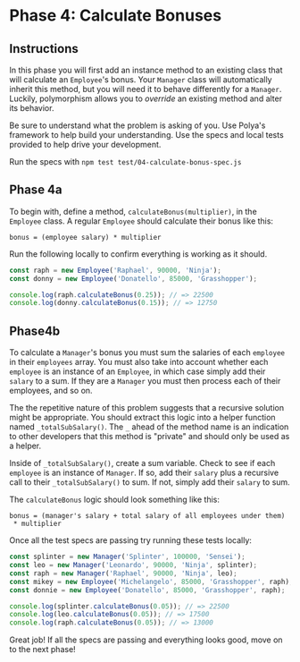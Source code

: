# Phase 4: Calculate Bonuses

## Instructions

In this phase you will first add an instance method to an existing class that
will calculate an `Employee`'s bonus. Your `Manager` class will automatically
inherit this method, but you will need it to behave differently for a
`Manager`. Luckily, polymorphism allows you to _override_ an existing method
and alter its behavior.

Be sure to understand what the problem is asking of you. Use Polya's framework
to help build your understanding. Use the specs and local tests provided to
help drive your development.

Run the specs with `npm test test/04-calculate-bonus-spec.js`

## Phase 4a

To begin with, define a method, `calculateBonus(multiplier)`, in the `Employee`
class. A regular `Employee` should calculate their bonus like this:

```plaintext
bonus = (employee salary) * multiplier
```

Run the following locally to confirm everything is working as it should.

```js
const raph = new Employee('Raphael', 90000, 'Ninja');
const donny = new Employee('Donatello', 85000, 'Grasshopper');

console.log(raph.calculateBonus(0.25)); // => 22500
console.log(donny.calculateBonus(0.15)); // => 12750
```

## Phase4b

To calculate a `Manager`'s bonus you must sum the salaries of each `employee`
in their `employees` array. You must also take into account whether each
`employee` is an instance of an `Employee`, in which case simply add their
`salary` to a sum. If they are a `Manager` you must then process each of their
employees, and so on. 

The the repetitive nature of this problem suggests that a recursive solution
might be appropriate. You should extract this logic into a helper function
named `_totalSubSalary()`. The `_` ahead of the method name is an indication
to other developers that this method is "private" and should only
be used as a helper.

Inside of `_totalSubSalary()`, create a sum variable. Check to see if each
`employee` is an instance of `Manager`. If so, add their `salary` plus a
recursive call to their `_totalSubSalary()` to sum. If not, simply add
their `salary` to sum.

The `calculateBonus` logic should look something like this:

```plaintext
bonus = (manager's salary + total salary of all employees under them)
 * multiplier
```

Once all the test specs are passing try running these tests locally:

```js
const splinter = new Manager('Splinter', 100000, 'Sensei');
const leo = new Manager('Leonardo', 90000, 'Ninja', splinter);
const raph = new Manager('Raphael', 90000, 'Ninja', leo);
const mikey = new Employee('Michelangelo', 85000, 'Grasshopper', raph);
const donnie = new Employee('Donatello', 85000, 'Grasshopper', raph);

console.log(splinter.calculateBonus(0.05)); // => 22500
console.log(leo.calculateBonus(0.05)); // => 17500
console.log(raph.calculateBonus(0.05)); // => 13000
```

Great job! If all the specs are passing and everything looks good, move on to
the next phase!
